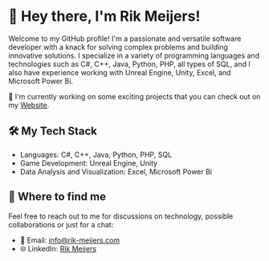 # 👋 Hey there, I'm Rik Meijers!

Welcome to my GitHub profile! I'm a passionate and versatile software developer with a knack for solving complex problems and building innovative solutions. I specialize in a variety of programming languages and technologies such as C#, C++, Java, Python, PHP, all types of SQL, and I also have experience working with Unreal Engine, Unity, Excel, and Microsoft Power Bi.

🔭 I'm currently working on some exciting projects that you can check out on my [Website](https://fronsky.com/software).

## 🛠️ My Tech Stack

- Languages: C#, C++, Java, Python, PHP, SQL
- Game Development: Unreal Engine, Unity
- Data Analysis and Visualization: Excel, Microsoft Power Bi

## 💼 Where to find me

Feel free to reach out to me for discussions on technology, possible collaborations or just for a chat:

- 📧 Email: [info@rik-meijers.com](mailto:info@rik-meijers.com)
- 🌐 LinkedIn: [Rik Meijers](https://www.linkedin.com/in/rikmeijers/)
